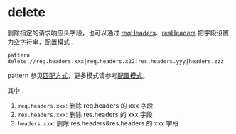 # delete

删除指定的请求响应头字段，也可以通过 [reqHeaders](#rules_reqHeaders)、[resHeaders](#rules_resHeaders) 把字段设置为空字符串，配置模式：

	pattern delete://req.headers.xxx|req.headers.x22|res.headers.yyy|headers.zzz

pattern 参见[匹配方式](#pattern)，更多模式请参考[配置模式](#mode)。

其中：

1. `req.headers.xxx`: 删除 req.headers 的 xxx 字段
2. `res.headers.xxx`: 删除 res.headers 的 xxx 字段
3. `headers.xxx`: 删除 res.headers&res.headers 的 xxx 字段
